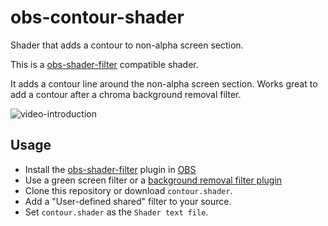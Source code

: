 # obs-contour-shader

Shader that adds a contour to non-alpha screen section.

This is a [obs-shader-filter](https://obsproject.com/forum/resources/obs-shaderfilter.1736/) compatible shader.

It adds a contour line around the non-alpha screen section. 
Works great to add a contour after a chroma background removal filter.

![video-introduction](https://github.com/user-attachments/assets/49184bfd-83a5-47b7-a36d-cbaa08fa7a5b)

## Usage

- Install the [obs-shader-filter](https://obsproject.com/forum/resources/obs-shaderfilter.1736/) plugin in [OBS](https://obsproject.com/)
- Use a green screen filter or a [background removal filter plugin](https://obsproject.com/forum/resources/background-removal-virtual-green-screen-low-light-enhance.1260/)
- Clone this repository or download `contour.shader`.
- Add a "User-defined shared" filter to your source.
- Set `contour.shader` as the `Shader text file`.
